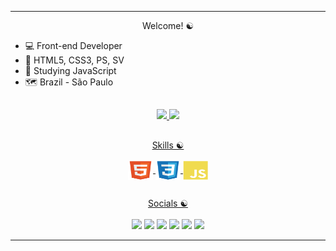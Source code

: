 <hr>
<div align="center">
Welcome! ☯️
</div>

- 💻 Front-end Developer
- 🧠 HTML5, CSS3, PS, SV
- 📖 Studying JavaScript
- 🗺️ Brazil - São Paulo

##

<div align="center">
  <a href="https://github.com/kaicdeldebbio">
  <img height="150em" src="https://github-readme-stats.vercel.app/api?username=kaicdeldebbio&show_icons=true&theme=#&include_all_commits=true&count_private=true"/>
  <img height="150em" src="https://github-readme-stats.vercel.app/api/top-langs/?username=kaicdeldebbio&layout=compact&langs_count=7&theme=#"/>
</div>

##

<div align="center">
  Skills ☯️
</div>
  
<div align="center" style="display: inline_block"><br>
  <img align="center" alt="Kaic-HTML" height="30" width="40" src="https://raw.githubusercontent.com/devicons/devicon/master/icons/html5/html5-original.svg">
  <img align="center" alt="Kaic-CSS" height="30" width="40" src="https://raw.githubusercontent.com/devicons/devicon/master/icons/css3/css3-original.svg">
  <img align="center" alt="Kaic-Js" height="30" width="40" src="https://raw.githubusercontent.com/devicons/devicon/master/icons/javascript/javascript-plain.svg">
</div>

##

<div align="center">
  Socials ☯️
</div>
<br>
  
<div align="center"> 
  <a href="https://www.youtube.com/channel/UCRBhQIWkTKPwwFhFx5kl26g" target="_blank"><img src="https://img.shields.io/badge/YouTube-FF0000?style=for-the-badge&logo=youtube&logoColor=white" target="_blank"></a>
    <a href="https://twitter.com/kaicdeldebbio" target="_blank"><img src="https://img.shields.io/badge/Twitter-1DA1F2?style=for-the-badge&logo=twitter&logoColor=white" target="_blank"></a>
  <a href="https://instagram.com/kaicdeldebbio" target="_blank"><img src="https://img.shields.io/badge/-Instagram-%23E4405F?style=for-the-badge&logo=instagram&logoColor=white" target="_blank"></a>
 	<a href="https://www.twitch.tv/kaicdeldebbio" target="_blank"><img src="https://img.shields.io/badge/Twitch-9146FF?style=for-the-badge&logo=twitch&logoColor=white" target="_blank"></a>
 <a href="https://discord.gg/Aq5cdnRSKw" target="_blank"><img src="https://img.shields.io/badge/Discord-7289DA?style=for-the-badge&logo=discord&logoColor=white" target="_blank"></a> 
  <a href = "mailto:kaicdeldebbio@gmail.com"><img src="https://img.shields.io/badge/-Gmail-%23333?style=for-the-badge&logo=gmail&logoColor=white" target="_blank"></a>

  <hr>

